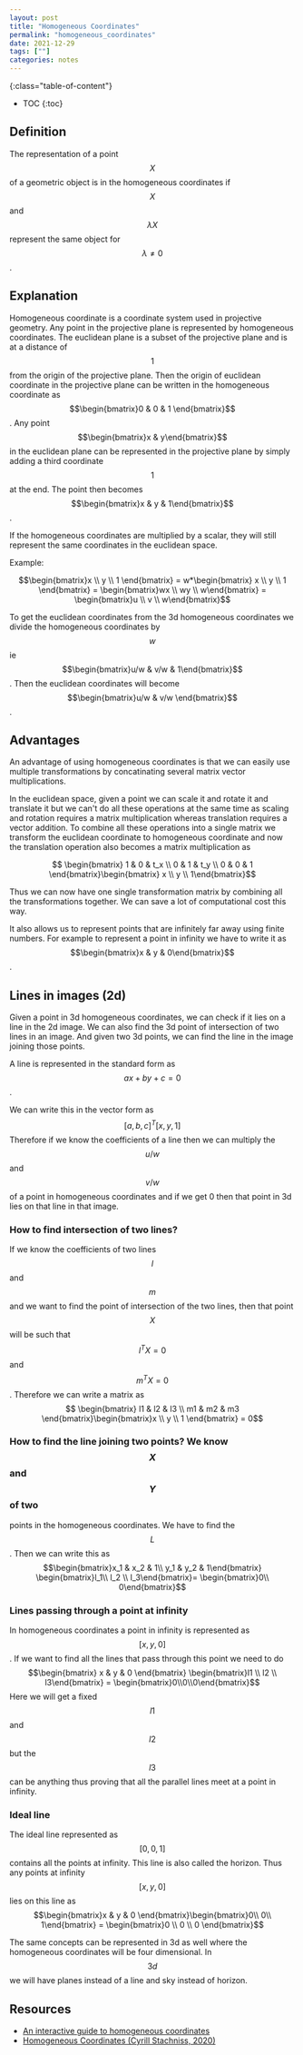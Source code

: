 ```yaml
---
layout: post
title: "Homogeneous Coordinates"
permalink: "homogeneous_coordinates"
date: 2021-12-29
tags: [""]
categories: notes
---
```


{:class="table-of-content"}
* TOC {:toc}

## Definition

The representation of a point $$X$$ of a geometric object is in the homogeneous
coordinates if $$X$$ and $$\lambda X$$ represent the same object for $$\lambda
\neq 0$$.

## Explanation

Homogeneous coordinate is a coordinate system used in projective geometry. Any
point in the projective plane is represented by homogeneous coordinates. The
euclidean plane is a subset of the projective plane and is at a distance of
$$1$$ from the origin of the projective plane. Then the origin of euclidean
coordinate in the projective plane can be written in the homogeneous coordinate
as $$\begin{bmatrix}0 & 0 & 1 \end{bmatrix}$$. Any point $$\begin{bmatrix}x &
y\end{bmatrix}$$ in the euclidean plane can be represented in the projective
plane by simply adding a third coordinate $$1$$ at the end. The point then
becomes $$\begin{bmatrix}x & y & 1\end{bmatrix}$$.

If the homogeneous coordinates are multiplied by a scalar, they will still
represent the same coordinates in the euclidean space. 

Example:

$$\begin{bmatrix}x \\ y \\ 1 \end{bmatrix} = w*\begin{bmatrix} x \\ y \\ 1
\end{bmatrix} = \begin{bmatrix}wx \\ wy \\ w\end{bmatrix} = \begin{bmatrix}u \\
v \\ w\end{bmatrix}$$


To get the euclidean coordinates from the 3d homogeneous coordinates we divide
the homogeneous coordinates by $$w$$ ie $$\begin{bmatrix}u/w & v/w &
1\end{bmatrix}$$. Then the euclidean coordinates will become
$$\begin{bmatrix}u/w & v/w \end{bmatrix}$$.

## Advantages

An advantage of using homogeneous coordinates is that we can easily use multiple
transformations by concatinating several matrix vector multiplications. 

In the euclidean space, given a point we can scale it and rotate it and
translate it but we can't do all these operations at the same time as scaling
and rotation requires a matrix multiplication whereas translation requires a
vector addition. To combine all these operations into a single matrix we
transform the euclidean coordinate to homogeneous coordinate and now the
translation operation also becomes a matrix multiplication as 

$$ \begin{bmatrix} 1 & 0 & t_x \\ 0 & 1 & t_y \\ 0 & 0 & 1
\end{bmatrix}\begin{bmatrix} x \\ y \\ 1\end{bmatrix}$$

Thus we can now have one single transformation matrix by combining all the
transformations together. We can save a lot of computational cost this way.

It also allows us to represent points that are infinitely far away using finite
numbers. For example to represent a point in infinity we have to write it as
$$\begin{bmatrix}x & y & 0\end{bmatrix}$$.

## Lines in images (2d)

Given a point in 3d homogeneous coordinates, we can check if it lies on  a line
in the 2d image. We can also find the 3d point of intersection of two lines in
an image. And given two 3d points, we can find the line in the image joining
those points. 

A line is represented in the standard form as $$ax + by + c = 0$$.

We can write this in the vector form as $$ [a, b, c]^T [x, y, 1]$$ Therefore if
we know the coefficients of a line then we can multiply the $$u/w$$ and $$v/w$$
of a point in homogeneous coordinates and if we get 0 then that point in 3d lies
on that line in that image.

### How to find intersection of two lines?

If we know the coefficients of two lines $$l$$ and $$m$$ and we want to find the
point of intersection of the two lines, then that point $$X$$ will be such that
$$l^TX=0$$ and $$m^TX=0$$. Therefore we can write a matrix as $$ \begin{bmatrix}
l1 & l2 & l3 \\ m1 & m2 & m3 \end{bmatrix}\begin{bmatrix}x \\ y \\ 1
\end{bmatrix} = 0$$

### How to find the line joining two points? We know $$X$$ and $$Y$$ of two
points in the homogeneous coordinates. We have to find the $$L$$. Then we can
write this as $$\begin{bmatrix}x_1 & x_2 & 1\\ y_1 & y_2 & 1\end{bmatrix}
\begin{bmatrix}l_1\\ l_2 \\ l_3\end{bmatrix}= \begin{bmatrix}0\\
0\end{bmatrix}$$

### Lines passing through a point at infinity

In homogeneous coordinates a point in infinity is represented as $$[x, y , 0]$$.
If we want to find all the lines that pass through this point we need to do
$$\begin{bmatrix} x & y & 0 \end{bmatrix} \begin{bmatrix}l1 \\ l2 \\
l3\end{bmatrix} = \begin{bmatrix}0\\0\\0\end{bmatrix}$$ Here we will get a fixed
$$l1$$ and $$l2$$ but the $$l3$$ can be anything thus proving that all the
parallel lines meet at a point in infinity.

### Ideal line

The ideal line represented as $$[0, 0, 1]$$ contains all the points at infinity.
This line is also called the horizon. Thus any points at infinity $$[x, y, 0]$$
lies on this line as $$\begin{bmatrix}x & y & 0 \end{bmatrix}\begin{bmatrix}0\\
0\\ 1\end{bmatrix} = \begin{bmatrix}0 \\ 0 \\ 0 \end{bmatrix}$$

The same concepts can be represented in 3d as well where the homogeneous
coordinates will be four dimensional. In $$3d$$ we will have planes instead of a
line and sky instead of horizon.

## Resources

* [An interactive guide to homogeneous
  coordinates](https://wordsandbuttons.online/interactive_guide_to_homogeneous_coordinates.html)
* [Homogeneous Coordinates (Cyrill Stachniss,
  2020)](https://www.youtube.com/watch?v=MQdm0Z_gNcw&t=572s)

